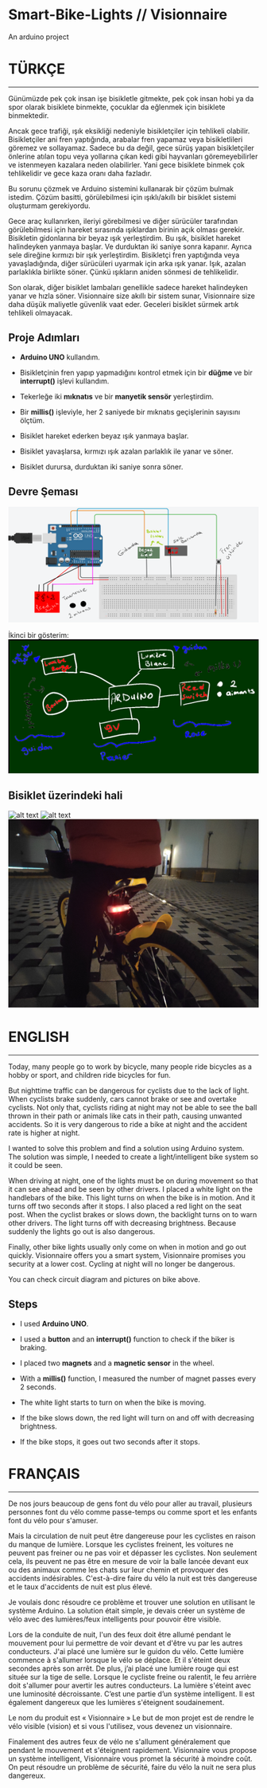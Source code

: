 # Smart-Bike-Lights // Visionnaire
An arduino project

# TÜRKÇE
------
Günümüzde pek çok insan işe bisikletle gitmekte, pek çok insan hobi ya da spor olarak bisiklete binmekte, çocuklar da eğlenmek için bisiklete binmektedir.
 
Ancak gece trafiği, ışık eksikliği nedeniyle bisikletçiler için tehlikeli olabilir. Bisikletçiler ani fren yaptığında, arabalar fren yapamaz veya bisikletlileri göremez ve sollayamaz. Sadece bu da değil, gece sürüş yapan bisikletçiler önlerine atılan topu veya yollarına çıkan kedi gibi hayvanları göremeyebilirler ve istenmeyen kazalara neden olabilirler. Yani gece bisiklete binmek çok tehlikelidir ve gece kaza oranı daha fazladır.

Bu sorunu çözmek ve Arduino sistemini kullanarak bir çözüm bulmak istedim. Çözüm basitti, görülebilmesi için ışıklı/akıllı bir bisiklet sistemi oluşturmam gerekiyordu.

Gece araç kullanırken, ileriyi görebilmesi ve diğer sürücüler tarafından görülebilmesi için hareket sırasında ışıklardan birinin açık olması gerekir. Bisikletin gidonlarına bir beyaz ışık yerleştirdim. Bu ışık, bisiklet hareket halindeyken yanmaya başlar. Ve durduktan iki saniye sonra kapanır. Ayrıca sele direğine kırmızı bir ışık yerleştirdim. Bisikletçi fren yaptığında veya yavaşladığında, diğer sürücüleri uyarmak için arka ışık yanar. Işık, azalan parlaklıkla birlikte söner. Çünkü ışıkların aniden sönmesi de tehlikelidir.
 
Son olarak, diğer bisiklet lambaları genellikle sadece hareket halindeyken yanar ve hızla söner. Visionnaire size akıllı bir sistem sunar, Visionnaire size daha düşük maliyetle güvenlik vaat eder. Geceleri bisiklet sürmek artık tehlikeli olmayacak.

## Proje Adımları
- **Arduino UNO** kullandım. 

-  Bisikletçinin fren yapıp yapmadığını kontrol etmek için bir **düğme** ve bir **interrupt()** işlevi kullandım. 

- Tekerleğe iki **mıknatıs** ve bir **manyetik sensör** yerleştirdim. 

- Bir **millis()** işleviyle, her 2 saniyede bir mıknatıs geçişlerinin sayısını ölçtüm. 

- Bisiklet hareket ederken beyaz ışık yanmaya başlar. 

- Bisiklet yavaşlarsa, kırmızı ışık azalan parlaklık ile yanar ve söner. 

- Bisiklet durursa, durduktan iki saniye sonra söner.

## Devre Şeması 
![alt text](https://github.com/benguyurdakul/Smart-Bike-Lights/blob/main/circuit%20diagram%202.png)

İkinci bir gösterim:
![alt text](https://github.com/benguyurdakul/Smart-Bike-Lights/blob/main/circuit%20diagram%201.jpg)

## Bisiklet üzerindeki hali
![alt text](https://github.com/benguyurdakul/Smart-Bike-Lights/blob/main/visionnaire%201.jpg)
![alt text](https://github.com/benguyurdakul/Smart-Bike-Lights/blob/main/visionnaire%202.jpg)
![alt text](https://github.com/benguyurdakul/Smart-Bike-Lights/blob/main/visionnaire%203.jpg)



# ENGLISH
------
Today, many people go to work by bicycle, many people ride bicycles as a hobby or sport, and children ride bicycles for fun.
 
But nighttime traffic can be dangerous for cyclists due to the lack of light. When cyclists brake suddenly, cars cannot brake or see and overtake cyclists. Not only that, cyclists riding at night may not be able to see the ball thrown in their path or animals like cats in their path, causing unwanted accidents. So it is very dangerous to ride a bike at night and the accident rate is higher at night.

I wanted to solve this problem and find a solution using Arduino system. The solution was simple, I needed to create a light/intelligent bike system so it could be seen.

When driving at night, one of the lights must be on during movement so that it can see ahead and be seen by other drivers. I placed a white light on the handlebars of the bike. This light turns on when the bike is in motion. And it turns off two seconds after it stops. I also placed a red light on the seat post. When the cyclist brakes or slows down, the backlight turns on to warn other drivers. The light turns off with decreasing brightness. Because suddenly the lights go out is also dangerous.
 
Finally, other bike lights usually only come on when in motion and go out quickly. Visionnaire offers you a smart system, Visionnaire promises you security at a lower cost. Cycling at night will no longer be dangerous.

You can check circuit diagram and pictures on bike above.

## Steps
- I used **Arduino UNO**.

- I used a **button** and an **interrupt()** function to check if the biker is braking.

- I placed two **magnets** and a **magnetic sensor** in the wheel.

- With a **millis()** function, I measured the number of magnet passes every 2 seconds.

- The white light starts to turn on when the bike is moving.

- If the bike slows down, the red light will turn on and off with decreasing brightness.

- If the bike stops, it goes out two seconds after it stops.

# FRANÇAIS
------
De nos jours beaucoup de gens font du vélo pour aller au travail, plusieurs personnes font du vélo comme passe-temps ou comme sport et les enfants font du vélo pour s'amuser.
 
Mais la circulation de nuit peut être dangereuse pour les cyclistes en raison du manque de lumière. Lorsque les cyclistes freinent, les voitures ne peuvent pas freiner ou ne pas voir et dépasser les cyclistes. Non seulement cela, ils peuvent ne pas être en mesure de voir la balle lancée devant eux ou des animaux comme les chats sur leur chemin et provoquer des accidents indésirables. C'est-à-dire faire du vélo la nuit est très dangereuse et le taux d'accidents de nuit est plus élevé. 

Je voulais donc résoudre ce problème et trouver une solution en utilisant le système Arduino. La solution était simple, je devais créer un système de vélo avec des lumières/feux intelligents pour pouvoir être visible. 

Lors de la conduite de nuit, l'un des feux doit être allumé pendant le mouvement pour lui permettre de voir devant et d'être vu par les autres conducteurs. J'ai placé une lumière sur le guidon du vélo. Cette lumière commence à s'allumer lorsque le vélo se déplace. Et il s'éteint deux secondes après son arrêt. De plus, j’ai placé une lumière rouge qui est située sur la tige de selle. Lorsque le cycliste freine ou ralentit, le feu arrière doit s'allumer pour avertir les autres conducteurs. La lumière s'éteint avec une luminosité décroissante. C’est une partie d’un système intelligent. Il est également dangereux que les lumières s'éteignent soudainement. 

Le nom du produit est « Visionnaire » Le but de mon projet est de rendre le vélo visible (vision) et si vous l'utilisez, vous devenez un visionnaire.

 
Finalement des autres feux de vélo ne s'allument généralement que pendant le mouvement et s'éteignent rapidement. Visionnaire vous propose un système intelligent, Visionnaire vous promet la sécurité à moindre coût. On peut résoudre un problème de sécurité, faire du vélo la nuit ne sera plus dangereux.

